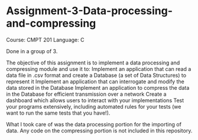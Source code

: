 # Assignment-3-Data-processing-and-compressing
Course: CMPT 201
Language: C

Done in a group of 3.

The objective of this assignment is to implement a data processing and compressing module and use it to:
Implement an application that can read a data file in .csv format and create a Database (a set of Data
Structures) to represent it
Implement an application that can interrogate and modify the data stored in the Database
Implement an application to compress the data in the Database for efficient transmission over a network
Create a dashboard which allows users to interact with your implementations
Test your programs extensively, including automated rules for your tests (we want to run the same tests
that you have!).

What I took care of was the data processing portion for the importing of data.
Any code on the compressing portion is not included in this repository. 
